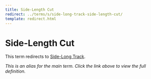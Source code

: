 ```yaml
---
title: Side-Length Cut
redirect: ../terms/s/side-long-track-side-length-cut/
template: redirect.html
---
```


# Side-Length Cut

This term redirects to [Side-Long Track](../terms/s/side-long-track-side-length-cut/).

*This is an alias for the main term. Click the link above to view the full definition.*
